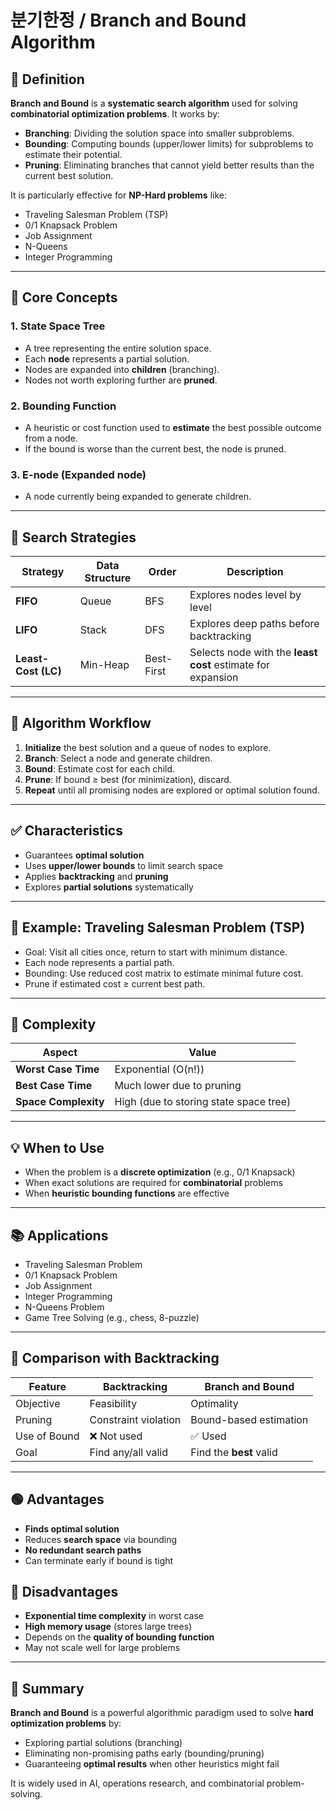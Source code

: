 # 분기한정 / Branch and Bound Algorithm

## 📌 Definition

**Branch and Bound** is a **systematic search algorithm** used for solving **combinatorial optimization problems**. It works by:
- **Branching**: Dividing the solution space into smaller subproblems.
- **Bounding**: Computing bounds (upper/lower limits) for subproblems to estimate their potential.
- **Pruning**: Eliminating branches that cannot yield better results than the current best solution.

It is particularly effective for **NP-Hard problems** like:
- Traveling Salesman Problem (TSP)
- 0/1 Knapsack Problem
- Job Assignment
- N-Queens
- Integer Programming

---

## 🧠 Core Concepts

### 1. **State Space Tree**
- A tree representing the entire solution space.
- Each **node** represents a partial solution.
- Nodes are expanded into **children** (branching).
- Nodes not worth exploring further are **pruned**.

### 2. **Bounding Function**
- A heuristic or cost function used to **estimate** the best possible outcome from a node.
- If the bound is worse than the current best, the node is pruned.

### 3. **E-node (Expanded node)**
- A node currently being expanded to generate children.

---

## 🔎 Search Strategies

| Strategy           | Data Structure | Order     | Description                                                  |
|-------------------|----------------|-----------|--------------------------------------------------------------|
| **FIFO**          | Queue          | BFS       | Explores nodes level by level                                |
| **LIFO**          | Stack          | DFS       | Explores deep paths before backtracking                      |
| **Least-Cost (LC)** | Min-Heap       | Best-First| Selects node with the **least cost** estimate for expansion |

---

## 🔁 Algorithm Workflow

1. **Initialize** the best solution and a queue of nodes to explore.
2. **Branch**: Select a node and generate children.
3. **Bound**: Estimate cost for each child.
4. **Prune**: If bound ≥ best (for minimization), discard.
5. **Repeat** until all promising nodes are explored or optimal solution found.

---

## ✅ Characteristics

- Guarantees **optimal solution**
- Uses **upper/lower bounds** to limit search space
- Applies **backtracking** and **pruning**
- Explores **partial solutions** systematically

---

## 🧪 Example: Traveling Salesman Problem (TSP)

- Goal: Visit all cities once, return to start with minimum distance.
- Each node represents a partial path.
- Bounding: Use reduced cost matrix to estimate minimal future cost.
- Prune if estimated cost ≥ current best path.

---

## 🧮 Complexity

| Aspect              | Value               |
|---------------------|---------------------|
| **Worst Case Time** | Exponential (O(n!)) |
| **Best Case Time**  | Much lower due to pruning |
| **Space Complexity**| High (due to storing state space tree) |

---

## 💡 When to Use

- When the problem is a **discrete optimization** (e.g., 0/1 Knapsack)
- When exact solutions are required for **combinatorial** problems
- When **heuristic bounding functions** are effective

---

## 📚 Applications

- Traveling Salesman Problem
- 0/1 Knapsack Problem
- Job Assignment
- Integer Programming
- N-Queens Problem
- Game Tree Solving (e.g., chess, 8-puzzle)

---

## 🧭 Comparison with Backtracking

| Feature         | Backtracking           | Branch and Bound              |
|-----------------|------------------------|-------------------------------|
| Objective       | Feasibility             | Optimality                    |
| Pruning         | Constraint violation    | Bound-based estimation        |
| Use of Bound    | ❌ Not used             | ✅ Used                       |
| Goal            | Find any/all valid     | Find the **best** valid       |

---

## 🟢 Advantages

- **Finds optimal solution**
- Reduces **search space** via bounding
- **No redundant search paths**
- Can terminate early if bound is tight

## 🔴 Disadvantages

- **Exponential time complexity** in worst case
- **High memory usage** (stores large trees)
- Depends on the **quality of bounding function**
- May not scale well for large problems

---

## 🧠 Summary

**Branch and Bound** is a powerful algorithmic paradigm used to solve **hard optimization problems** by:
- Exploring partial solutions (branching)
- Eliminating non-promising paths early (bounding/pruning)
- Guaranteeing **optimal results** when other heuristics might fail

It is widely used in AI, operations research, and combinatorial problem-solving.
